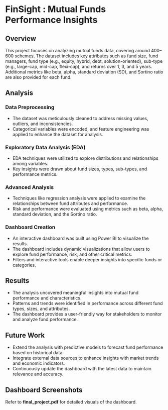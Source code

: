 # FinSight : Mutual Funds Performance Insights

## Overview
This project focuses on analyzing mutual funds data, covering around 400–600 schemes. The dataset includes key attributes such as fund size, fund managers, fund type (e.g., equity, hybrid, debt, solution-oriented), sub-type (e.g., large-cap, mid-cap, flexi-cap), and returns over 1, 3, and 5 years. Additional metrics like beta, alpha, standard deviation (SD), and Sortino ratio are also provided for each fund.

## Analysis

### Data Preprocessing
<ul>
  <li>The dataset was meticulously cleaned to address missing values, outliers, and inconsistencies.</li>
  <li>Categorical variables were encoded, and feature engineering was applied to enhance the dataset for analysis.</li>
</ul>

### Exploratory Data Analysis (EDA)
<ul>
  <li>EDA techniques were utilized to explore distributions and relationships among variables.</li>
  <li>Key insights were drawn about fund sizes, types, sub-types, and performance metrics.</li>
</ul>

### Advanced Analysis
<ul>
  <li>Techniques like regression analysis were applied to examine the relationships between fund attributes and performance.</li>
  <li>Risk and performance were evaluated using metrics such as beta, alpha, standard deviation, and the Sortino ratio.</li>
</ul>

### Dashboard Creation
<ul>
  <li>An interactive dashboard was built using Power BI to visualize the results.</li>
  <li>The dashboard includes dynamic visualizations that allow users to explore fund performance, risk, and other critical metrics.</li>
  <li>Filters and interactive tools enable deeper insights into specific funds or categories.</li>
</ul>

## Results
<ul>
  <li>The analysis uncovered meaningful insights into mutual fund performance and characteristics.</li>
  <li>Patterns and trends were identified in performance across different fund types, sizes, and attributes.</li>
  <li>The dashboard provides a user-friendly way for stakeholders to monitor and analyze fund performance.</li>
</ul>

## Future Work
<ul>
  <li>Extend the analysis with predictive models to forecast fund performance based on historical data.</li>
  <li>Integrate external data sources to enhance insights with market trends and economic indicators.</li>
  <li>Continuously update the dashboard with the latest data to maintain relevance and accuracy.</li>
</ul>

## Dashboard Screenshots
<p>Refer to <strong>final_project.pdf</strong> for detailed visuals of the dashboard.</p>

